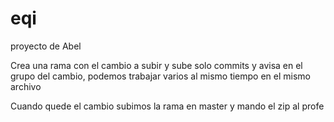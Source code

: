 # eqi
proyecto de Abel


Crea una rama con el cambio a subir y sube solo commits y avisa en el grupo del cambio, podemos trabajar varios al mismo tiempo en el mismo archivo

Cuando quede el cambio subimos la rama en master y mando el zip al profe

